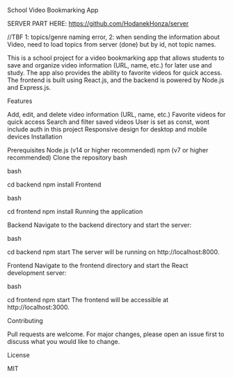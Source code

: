 School Video Bookmarking App

SERVER PART HERE: https://github.com/HodanekHonza/server

//TBF 1: topics/genre naming error, 
       2: when sending the information about Video, need to load topics from server (done) but by id, not topic names.  

This is a school project for a video bookmarking app that allows students to save and organize video information (URL, name, etc.) for later use and study. The app also provides the ability to favorite videos for quick access. The frontend is built using React.js, and the backend is powered by Node.js and Express.js.

Features

Add, edit, and delete video information (URL, name, etc.)
Favorite videos for quick access
Search and filter saved videos
User is set as const, wont include auth in this project 
Responsive design for desktop and mobile devices
Installation

Prerequisites
Node.js (v14 or higher recommended)
npm (v7 or higher recommended)
Clone the repository
bash




bash

cd backend
npm install
Frontend

bash

cd frontend
npm install
Running the application

Backend
Navigate to the backend directory and start the server:

bash

cd backend
npm start
The server will be running on http://localhost:8000.

Frontend
Navigate to the frontend directory and start the React development server:

bash

cd frontend
npm start
The frontend will be accessible at http://localhost:3000.

Contributing

Pull requests are welcome. For major changes, please open an issue first to discuss what you would like to change.

License

MIT
